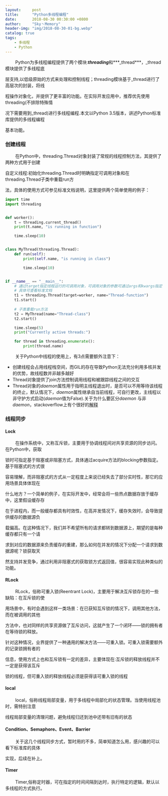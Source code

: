 ```yaml
---
layout:     post
title:      "Python多线程编程"
date:       2018-08-30 00:30:00 +0800
author:     "Sky丶Memory"
header-img: "img/2018-08-30-01-bg.webp"
catalog: true
tags:
    - 多线程
    - Python
---
```


&emsp;&emsp; Python为多线程编程提供了两个模块:***threading***和***_thread***，_thread模块提供了多线程底

层支持,以低级原始的方式来处理和控制线程；threading模块基于_thread进行了高层次的封装，将线

程操作对象化，并提供了更丰富的功能。在实际开发应用中，推荐优先使用threading(不排除特殊情

况下需要用到_thread)进行多线程编程.本文以Python 3.5版本，讲述Python标准库提供的多线程编程

基本功能。

### 创建线程

&emsp;&emsp; 在Python中，threading.Thread对象封装了常规的线程控制方法，其提供了两种方式用于创建

自定义线程:初始化threading.Thread时明确指定可调用对象和在threading.Thread子类中重载run方

法，具体的使用方式可参见标准文档说明，这里提供两个简单使用的例子：

``` python
import time
import threading


def worker():
    t = threading.current_thread()
    print(t.name, "is running in function")

    time.sleep(10)


class MyThread(threading.Thread):
    def run(self):
        print(self.name, "is running in class")

        time.sleep(10)


if __name__ == "__main__":
    # 通过target指定线程运行的可调用对象，可调用对象的参数可通过args和kwargs指定
    # 具体可查看标准文档
    t1 = threading.Thread(target=worker, name="Thread-function")
    t1.start()
    
    # 子类重载run方法
    t2 = MyThread(name="Thread-class")
    t2.start()

    time.sleep(5)
    print("Currently active threads:")

    for thread in threading.enumerate():
        print(thread.name)
```

&emsp;&emsp; 关于Python中线程的使用上，有3点需要额外注意下：

- 创建线程会占用线程栈空间，而GIL的存在导致Python无法充分利用多核并发的优势，故线程数并非越多越好
- Thread对象提供了join方法控制调用线程和被跟踪线程之间的交互
- Thread对象的*daemon*属性用于指明主线程退出时，是否可以不用等待该线程的终止，默认情况下，*daemon*属性继承自当前线程，可自行更改，主线程以非守护方式启动(*daemon*值为False).关于为什么要区分*daemon* 与非*daemon*，stackoverflow上有个很好的[解释](https://stackoverflow.com/questions/190010/daemon-threads-explanation)

### 线程同步

#### Lock

&emsp;&emsp; 在操作系统中，又称互斥锁，主要用于协调线程间对共享资源的同步访问。在Python中，获取

锁时可指定基于阻塞或非阻塞方式，具体通过acquire方法的blocking参数指定。基于阻塞式的方式很

容易理解，而非阻塞式的方式从一定程度上来说已经失去了部分实时性，那它的应用场景具体体现在

什么地方？一个简单的例子，在实际开发中，经常会将一些热点数据存放于缓存中，这里假设缓存存

在于进程内，而一般缓存都具有时效性，在高并发情况下，缓存失效时，会导致提供缓存的数据源负

载偏高。在这种情况下，我们并不希望所有的请求都转到数据源上，期望的是每种缓存都只有一个请

求到对应的数据源来负责缓存的重建，那么如何在并发的情况下分配一个请求到数据源呢？锁获取天

然支持并发竞争，通过利用非阻塞式的获取锁方式返回值，很容易实现此种类似的功能。


#### RLock

&emsp;&emsp; RLock，俗称可重入锁(Reentrant Lock)，主要用于解决互斥锁存在的一些缺陷：在互斥锁的使

用场景中，有时会遇到这样一类场景：在已获知互斥锁的情况下，调用其他方法，而在被调用的其他

方法中，也对同样的共享资源做了互斥访问，这就产生了一个闭环——锁的拥有者在等待锁的释放。

针对这种情况，业界提供了一种通用的解决方法——可重入锁。可重入锁需要额外的记录锁拥有者的

信息，使用方式上也和互斥锁有一定的差异，主要体现在:互斥锁的释放线程并不一定是获得该互斥

锁的线程，但可重入锁的释放线程必须是获得该可重入锁的线程


#### local

&emsp;&emsp; local，俗称线程局部变量，用于多线程中局部化的状态管理。当使用线程池时，需特别注意

线程局部变量的清理问题，避免线程归还到池中还带有旧有的状态

#### Condition、Semaphore、Event、Barrier

&emsp;&emsp; 关于这几个线程同步方式，暂时用的不多，简单知道怎么用，感兴趣的可以看下标准库的具体

实现，后续在补上。

#### Timer

&emsp;&emsp; Timer,俗称定时器，可在指定的时间间隔到达时，执行特定的逻辑，默认以多线程的方式执行。



